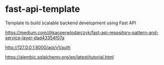 # fast-api-template
Template to build scalable backend development using Fast API

https://medium.com/@kacperwlodarczyk/fast-api-repository-pattern-and-service-layer-dad43354f07a

http://127.0.0.1:8000/api/v1/auth

https://alembic.sqlalchemy.org/en/latest/tutorial.html
